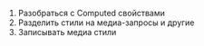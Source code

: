 1. Разобраться с Computed свойствами
2. Разделить стили на медиа-запросы и другие
3. Записывать медиа стили